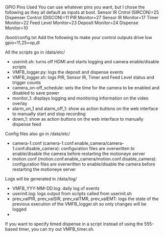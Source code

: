 GPIO Pins Used
You can use whatever pins you want, but I chose the following as they all default as inputs at boot.
Sensor IR Cntrol (SIRCON)=25 
Dispenser Control (DISCON)=11
PIR Monitor=27
Sensor IR Monitor=17
Timer Monitor=22
Feed Level Monitor=23
Deposit Monitor=24 
Dispense Monitor=10 

/boot/config.txt
Add the following to make your control outputs drive low
gpio=11,25=op,dl

All the scripts go in /data/etc/
- userinit.sh: turns off HDMI and starts logging and camera enable/disable scripts
- VMFB_logger.py: logs the deposit and dispense events
- VMFB_logger.sh: logs PIR, Sensor IR, Timer and Feed Level status and trigger counts
- camera_on-off_schedule: sets the time for the camera to be enabled and disabled to save power
- monitor_1: displays logging and monitoring information on the video overlay
- alarm_on_1 and alarm_off_1: show as action buttons on the web interface to manually start and stop recording
- down_1: show as action buttons on the web interface to manually dispense feed

Config files also go in /data/etc/
- camera-1.conf (camera-1.conf.enable_camera/camera-1.conf.disable_camera): configuration files are overwritten to enable/disable the camera before restarting the motioneye server
- motion.conf (motion.conf.enable_camera/motion.conf.disable_camera): configuration files are overwritten to enable/disable the camera before restarting the motioneye server

Logs will be generated in /data/log/
- VMFB_YYY-MM-DD.log: daily log of events
- userinit.log: logs output from scripts called from userinit.sh
- prev_valPIR, prev_valSIR, prev_valTMR, prev_valEMT: logs the state of the previous execution of the VMFB_logger.sh so only changes will be logged
- 

If you want to specify timed dispense in a script instead of using the 555-based timer, you can try out VMFB_timer.sh.
